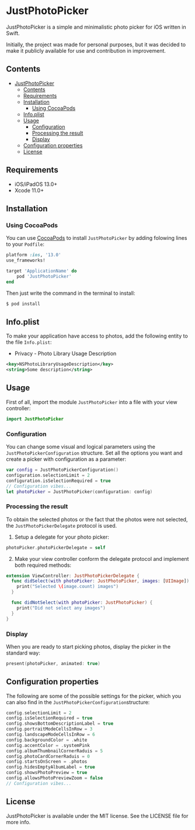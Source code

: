# JustPhotoPicker

JustPhotoPicker is a simple and minimalistic photo picker for iOS written in Swift.

Initially, the project was made for personal purposes, but it was decided to make it publicly available for use and contribution in improvement.

## Contents

- [JustPhotoPicker](#justphotopicker)
  * [Contents](#contents)
  * [Requirements](#requirements)
  * [Installation](#installation)
    + [Using CocoaPods](#using-cocoapods)
  * [Info.plist](#infoplist)
  * [Usage](#usage)
    + [Configuration](#configuration)
    + [Processing the result](#processing-the-result)
    + [Display](#display)
  * [Configuration properties](#configuration-properties)
  * [License](#license)

## Requirements

- iOS/iPadOS 13.0+
- Xcode 11.0+

## Installation

### Using CocoaPods

You can use [CocoaPods](http://cocoapods.org/) to install `JustPhotoPicker` by adding folowing lines to your `Podfile`:

```ruby
platform :ios, '13.0'
use_frameworks!

target 'ApplicationName' do
    pod 'JustPhotoPicker'
end
```

Then just write the command in the terminal to install:

```bash
$ pod install
```

## Info.plist

To make your application have access to photos, add the following entity to the file `Info.plist`:

- Privacy - Photo Library Usage Description

```xml
<key>NSPhotoLibraryUsageDescription</key>
<string>Some description</string>
```

## Usage

First of all, import the module `JustPhotoPicker` into a file with your view controller:

```swift
import JustPhotoPicker
```

### Configuration

You can change some visual and logical parameters using the `JustPhotoPickerConfiguration` structure. Set all the options you want and create a picker with configuration as a parameter:

```swift
var config = JustPhotoPickerConfiguration()
configuration.selectionLimit = 2
configuration.isSelectionRequired = true
// Configuration vibes...
let photoPicker = JustPhotoPicker(configuration: config)
```

### Processing the result

To obtain the selected photos or the fact that the photos were not selected, the `JustPhotoPickerDelegate` protocol is used. 

1. Setup a delegate for your photo picker:

```swift
photoPicker.photoPickerDelegate = self
```

2. Make your view controller conform the delegate protocol and implement both required methods:

```swift
extension ViewController: JustPhotoPickerDelegate {
  func didSelect(with photoPicker: JustPhotoPicker, images: [UIImage]) {
    print("Selected \(image.count) images")
  }

  func didNotSelect(with photoPicker: JustPhotoPicker) {
    print("Did not select any images")
  }
}
```

### Display

When you are ready to start picking photos, display the picker in the standard way:

```swift
present(photoPicker, animated: true)
```

## Configuration properties

The following are some of the possible settings for the picker, which you can also find in the `JustPhotoPickerConfiguration`structure:

```swift
config.selectionLimit = 2
config.isSelectionRequired = true
config.showsBottomDescriptionLabel = true
config.portraitModeCellsInRow = 3
config.landscapeModeCellsInRow = 6
config.backgroundColor = .white
config.accentColor = .systemPink
config.albumThumbnailCornerRaduis = 5
config.photoCardCornerRaduis = 0
config.startsOnScreen = .photos
config.hidesEmptyAlbumLabel = true
config.showsPhotoPreview = true
config.allowsPhotoPreviewZoom = false
// Configuration vibes...
```

## License

JustPhotoPicker is available under the MIT license. See the LICENSE file for more info.
